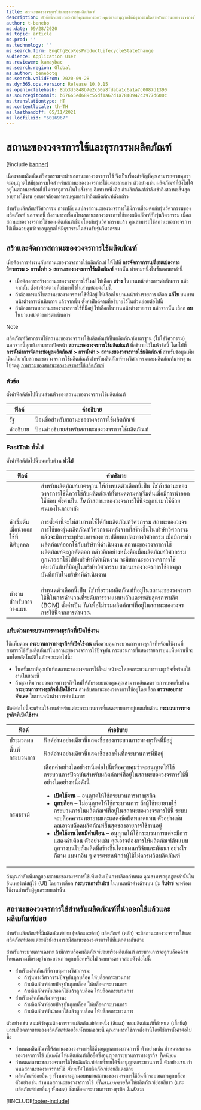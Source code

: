 ```yaml
---
title: สถานะของวงจรการใช้และธุรกรรมผลิตภัณฑ์
description: หัวข้อนี้จะอธิบายถึงวิธีที่คุณสามารถควบคุมว่าจะอนุญาตให้มีธุรกรรมใดสำหรับสถานะของวงจรการใช้แต่ละรายการเนื่องจากผลิตภัณฑ์วิศวกรรมจะผ่านสถานะของวงจรการใช้
author: t-benebo
ms.date: 09/28/2020
ms.topic: article
ms.prod: ''
ms.technology: ''
ms.search.form: EngChgEcoResProductLifecycleStateChange
audience: Application User
ms.reviewer: kamaybac
ms.search.region: Global
ms.author: benebotg
ms.search.validFrom: 2020-09-28
ms.dyn365.ops.version: Release 10.0.15
ms.openlocfilehash: 8bb3d5848b7e2c50a8fdaba1c6a1a7c0087d1390
ms.sourcegitcommit: b67665ed689c55df1a67d1a7840947c3977d600c
ms.translationtype: HT
ms.contentlocale: th-TH
ms.lasthandoff: 05/11/2021
ms.locfileid: "6016967"
---
```

# <a name="product-lifecycle-states-and-transactions"></a>สถานะของวงจรการใช้และธุรกรรมผลิตภัณฑ์

[!include [banner](../includes/banner.md)]

เนื่องจากผลิตภัณฑ์วิศวกรรมจะผ่านสถานะของวงจรการใช้ จึงเป็นเรื่องสำคัญที่คุณสามารถควบคุมว่าจะอนุญาตให้มีธุรกรรมใดสำหรับสถานะของวงจรการใช้แต่ละรายการ ตัวอย่างเช่น ผลิตภัณฑ์ที่ยังไม่ได้อยู่ในสถานะพร้อมใช้ไม่ควรถูกวางในใบสั่งขาย อีกทางหนึ่งคือ ถ้าผลิตภัณฑ์กำลังเข้าถึงสถานะสิ้นสุดอายุการใช้งาน คุณอาจต้องการควบคุมการเข้าถึงผลิตภัณฑ์ดังกล่าว

สำหรับผลิตภัณฑ์วิศวกรรม การเปลี่ยนแปลงสถานะของวงจรการใช้มีการเชื่อมต่อกับรุ่นวิศวกรรมของผลิตภัณฑ์ นอกจากนี้ ยังสามารถเชื่อมโยงสถานะของวงจรการใช้ของผลิตภัณฑ์กับรุ่นวิศวกรรม เมื่อสสถานะของวงจรการใช้ของผลิตภัณฑ์เชื่อมโยงกับรุ่นวิศวกรรมแล้ว คุณสามารถใช้สถานะของวงจรการใช้เพื่อควบคุมว่าจะอนุญาตให้มีธุรกรรมใดสำหรับรุ่นวิศวกรรม

## <a name="create-and-manage-product-lifecycle-states"></a>สร้าและจัดการสถานะของวงจรการใช้ผลิตภัณฑ์

เมื่อต้องการทำงานกับสถานะของวงจรการใช้ผลิตภัณฑ์ ให้ไปที่ **การจัดการการเปลี่ยนแปลงทางวิศวกรรม \> การตั้งค่า \> สถานะของวงจรการใช้ผลิตภัณฑ์** จากนั้น ทำตามหนึ่งในขั้นตอนเหล่านี้

- เมื่อต้องการสร้างสถานะของวงจรการใช้ใหม่ ให้เลือก **สร้าง** ในบานหน้าต่างการดำเนินการ แล้วจากนั้น ตั้งค่าฟิลด์ตามที่อธิบายไว้ในส่วนย่อยต่อไปนี้
- ถ้าต้องการแก้ไขสถานะของวงจรการใช้ที่มีอยู่ ให้เลือกในบานหน้าต่างรายการ เลือก **แก้ไข** บนบานหน้าต่างการดำเนินการ แล้วจากนั้น ตั้งค่าฟิลด์ตามที่อธิบายไว้ในส่วนย่อยต่อไปนี้
- ถ้าต้องการลบสถานะของวงจรการใช้ที่มีอยู่ ให้เลือกในบานหน้าต่างรายการ แล้วจากนั้น เลือก **ลบ** ในบานหน้าต่างการดำเนินการ

> [!NOTE]
> ผลิตภัณฑ์วิศวกรรมใช้สถานะของวงจรการใช้ผลิตภัณฑ์เป็นผลิตภัณฑ์มาตรฐาน (ไม่ใช่วิศวกรรม) นอกจากนี้คุณยังสามารถเปิดหน้า **สถานะของวงจรการใช้ผลิตภัณฑ์** ที่อธิบายไว้ในหัวข้อนี้ โดยไปที่ **การตั้งค่าการจัดการข้อมูลผลิตภัณฑ์ \> การตั้งค่า \> สถานะของวงจรการใช้ผลิตภัณฑ์** สำหรับข้อมูลเพิ่มเติมเกี่ยวกับสถานะของวงจรการใช้ผลิตภัณฑ์ สำหรับผลิตภัณฑ์ทางวิศวกรรมและผลิตภัณฑ์มาตรฐาน โปรดดู [ภาพรวมของสถานะของวงจรการใช้ผลิตภัณฑ์](../pim/product-lifecycle.md)

### <a name="header"></a>หัวข้อ

ตั้งค่าฟิลด์ต่อไปนี้บนส่วนหัวของสถานะของวงจรการใช้ผลิตภัณฑ์

| ฟิลด์ | คำอธิบาย |
|---|---|
| รัฐ | ป้อนชื่อสำหรับสถานะของวงจรการใช้ผลิตภัณฑ์ |
| คำอธิบาย | ป้อนคำอธิบายสำหรับสถานะของวงจรการใช้ผลิตภัณฑ์ |

### <a name="general-fasttab"></a>FastTab ทั่วไป

ตั้งค่าฟิลด์ต่อไปนี้บนแท็บด่วน **ทั่วไป**

| ฟิลด์ | คำอธิบาย |
|---|---|
| ค่าเริ่มต้นเมื่อนำออกใช้ที่นิติบุคคล | สำหรับผลิตภัณฑ์มาตรฐาน ให้กำหนดตัวเลือกนี้เป็น *ใช่* ถ้าสถานะของวงจรการใช้นี้ควรใช้กับผลิตภัณฑ์ทั้งหมดตามค่าเริ่มต้นเมื่อมีการนำออกใช้ก่อน ตั้งค่าเป็น *ไม่* ถ้าสถานะของวงจรการใช้นี้จะถูกนำมาใช้ด้วยตนเองในภายหลัง<p>การตั้งค่านี้จะไม่สามารถใช้ได้กับผลิตภัณฑ์วิศวกรรม สถานะของวงจรการใช้ของรุ่นผลิตภัณฑ์วิศวกรรมหลังจากที่สร้างขึ้นในบริษัทวิศวกรรมแล้วจะมีการระบุประเภทของการเปลี่ยนแปลงทางวิศวกรรม เมื่อมีการนำผลิตภัณฑ์ออกใช้กับบริษัทที่ดำเนินงาน สถานะของวงจรการใช้ผลิตภัณฑ์จะถูกคัดลอก กล่าวอีกอย่างหนึ่งคือเมื่อผลิตภัณฑ์วิศวกรรมถูกนำออกใช้ไปยังบริษัทที่ดำเนินงาน จะมีสถานะของวงจรการใช้เดียวกันกับที่มีอยู่ในบริษัทวิศวกรรม สถานะของวงจรการใช้อาจถูกบันทึกทับในบริษัทที่ดำเนินงาน</p> |
| ทำงานสำหรับการวางแผน | กำหนดตัวเลือกนี้เป็น *ใช่* เพื่อรวมผลิตภัณฑ์ที่อยู่ในสถานะของวงจรการใช้นี้ในการคำนวณที่ระดับการวางแผนหลักและระดับสูตรการผลิต (BOM) ตั้งค่าเป็น *ไม่* เพื่อไม่รวมผลิตภัณฑ์ที่อยู่ในสถานะของวงจรการใช้นี้จากการคำนวณ |

### <a name="enabled-business-processes-fasttab"></a>แท็บด่วนกระบวนการทางธุรกิจที่เปิดใช้งาน

ใช้แท็บด่วน **กระบวนการทางธุรกิจที่เปิดใช้งาน** เพื่อควบคุมกระบวนการทางธุรกิจที่พร้อมใช้งานที่สามารถใช้กับผลิตภัณฑ์ในสถานะของวงจรการใช้ปัจจุบัน กระบวนการที่แสดงรายการบนแท็บด่วนนี้จะพบโดยอัตโนมัติในลักษณะต่อไปนี้:

- ในครั้งแรกที่คุณบันทึกสถานะของวงจรการใช้ใหม่ หน้าจะโหลดกระบวนการทางธุรกิจที่พร้อมใช้งานในขณะนี้
- ถ้าคุณเพิ่มกระบวนการทางธุรกิจใหม่ให้กับระบบของคุณคุณสามารถอัพเดตรายการบนแท็บด่วน **กระบวนการทางธุรกิจที่เปิดใช้งาน** สำหรับสถานะของวงจรการใช้อยู่โดยเลือก **ตรวจสอบการอัพเดต** ในบานหน้าต่างการดำเนินการ

ฟิลด์ต่อไปนี้จะพร้อมใช้งานสำหรับแต่ละกระบวนการที่แสดงรายการอยู่บนแท็บด่วน **กระบวนการทางธุรกิจที่เปิดใช้งาน**

| ฟิลด์ | คำอธิบาย |
|---|---|
| ประมวลผล | ฟิลด์อ่านอย่างเดียวนี้แสดงชื่อของกระบวนการทางธุรกิจที่มีอยู่ |
| พื้นที่กระบวนการ | ฟิลด์อ่านอย่างเดียวนี้แสดงชื่อของพื้นที่กระบวนการที่มีอยู่ |
| กรมธรรม์ | เลือกค่าอย่างใดอย่างหนึ่งต่อไปนี้เพื่อควบคุมว่าจะอนุญาตให้ใช้กระบวนการปัจจุบันสำหรับผลิตภัณฑ์ที่อยู่ในสถานะของวงจรการใช้นี้อย่างใดอย่างหนึ่งดังนี้<ul><li>**เปิดใช้งาน** – อนุญาตให้ใช้กระบวนการทางธุรกิจ</li><li>**ถูกบล็อค** – ไม่อนุญาตให้ใช้กระบวนการ ถ้าผู้ใช้พยายามใช้กระบวนการในผลิตภัณฑ์ที่อยู่ในสถานะของวงจรการใช้นี้ ระบบจะบล็อคความพยายามและแสดงข้อผิดพลาดแทน ตัวอย่างเช่น คุณอาจบล็อคผลิตภัณฑ์สิ้นสุดของอายุการใช้งานอยู่</li><li>**เปิดใช้งานโดยมีคำเตือน** – อนุญาตให้ใช้กระบวนการแต่จะมีการแสดงคำเตือน ตัวอย่างเช่น คุณอาจต้องการให้ผลิตภัณฑ์ต้นแบบถูกวางบนใบสั่งผลิตที่สร้างขึ้นโดยแผนกวิจัยและพัฒนา อย่างไรก็ตาม แผนกอื่น ๆ ควรตระหนักว่าผู้ใช้ไม่ควรผลิตผลิตภัณฑ์</li></ul> |

ถ้าคุณกำลังเพิ่มกฎของสถานะของวงจรการใช้เพิ่มเติมเป็นการเลือกกำหนด คุณสามารถดูกฎเหล่านั้นในอินเทอร์เฟสผู้ใช้ (UI) โดยการเลือก **กระบวนการรีเฟรช** ในบานหน้าต่างด้านบน ปุ่ม **รีเฟรช** จะพร้อมใช้งานสำหรับผู้ดูแลระบบเท่านั้น

## <a name="lifecycle-states-for-released-products-and-product-variants"></a>สถานะของวงจรการใช้สำหรับผลิตภัณฑ์ที่นำออกใช้แล้วและผลิตภัณฑ์ย่อย

สำหรับผลิตภัณฑ์ที่มีผลิตภัณฑ์ย่อย (หลักและย่อย) ผลิตภัณฑ์ (หลัก) จะมีสถานะของวงจรการใช้และผลิตภัณฑ์ย่อยแต่ละตัวยังสามารถมีสถานะของวงจรการใช้ที่แตกต่างกันด้วย

สำหรับกระบวนการเฉพาะ ถ้ามีการบล็อคผลิตภัณฑ์ย่อยหรือผลิตภัณฑ์ กระบวนการจะถูกบล็อคด้วย โดยเฉพาะเพื่อระบุว่ากระบวนการถูกบล็อคหรือไม่ ระบบจะตรวจสอบดังต่อไปนี้

- สำหรับผลิตภัณฑ์ที่ควบคุมทางวิศวกรรม:
  - ถ้ารุ่นทางวิศวกรรมปัจจุบันถูกบล็อค ให้บล็อคกระบวนการ
  - ถ้าผลิตภัณฑ์ย่อยปัจจุบันถูกบล็อค ให้บล็อคกระบวนการ
  - ถ้าผลิตภัณฑ์ที่นำออกใช้แล้วถูกบล็อค ให้บล็อคกระบวนการ
- สำหรับผลิตภัณฑ์มาตรฐาน:
  - ถ้าผลิตภัณฑ์ย่อยปัจจุบันถูกบล็อค ให้บล็อคกระบวนการ
  - ถ้าผลิตภัณฑ์ที่นำออกใช้แล้วถูกบล็อค ให้บล็อคกระบวนการ

ตัวอย่างเช่น สมมติว่าคุณต้องการขายผลิตภัณฑ์ย่อยหนึ่ง (สีแดง) ของผลิตภัณฑ์ที่กำหนด (เสื้อยืด) และบล็อคการขายของผลิตภัณฑ์ย่อยอื่นทั้งหมดขณะนี้ คุณสามารถใช้การตั้งค่านี้โดยใช้การตั้งค่าต่อไปนี้:

- กําหนดผลิตภัณฑ์ให้สถานะของวงจรการใช้ซึ่งอนุญาตกระบวนการนี้ ตัวอย่างเช่น กําหนดสถานะของวงจรการใช้ *ที่ขายได้* ให้ผลิตภัณฑ์เสื้อยืดซึ่งอนุญาตกระบวนการทางธุรกิจ *ใบสั่งขาย*
- กําหนดสถานะของวงจรการใช้ให้ผลิตภัณฑ์ย่อยที่ขายได้ซึ่งอนุญาตกระบวนการนี้ ตัวอย่างเช่น กําหนดสถานะของวงจรการใช้ *ที่ขายได้* ให้ผลิตภัณฑ์ย่อยสีแดงด้วย
- ผลิตภัณฑ์ย่อยอื่น ๆ ทั้งหมดจะถูกมอบหมายสถานะของวงจรการใช้อื่นที่กระบวนการถูกบล็อค ตัวอย่างเช่น กําหนดสถานะของวงจรการใช้ *ที่ไม่สามารถขายได้* ให้ผลิตภัณฑ์ย่อยสีขาว (และผลิตภัณฑ์ย่อยอื่นๆ ทั้งหมด) ซึ่งบล็อคกระบวนการทางธุรกิจ *ใบสั่งขาย*

[!INCLUDE[footer-include](../../includes/footer-banner.md)]
